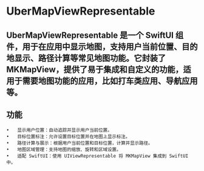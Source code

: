 # UberMapViewRepresentable

## UberMapViewRepresentable 是一个 SwiftUI 组件，用于在应用中显示地图，支持用户当前位置、目的地显示、路径计算等常见地图功能。它封装了 MKMapView，提供了易于集成和自定义的功能，适用于需要地图功能的应用，比如打车类应用、导航应用等。

## 功能

	•	显示用户位置：自动追踪并显示用户当前位置。
	•	目标位置标注：允许设置目标位置并在地图上显示标注。
	•	路径计算与展示：根据用户当前位置和目标位置，计算并显示路径。
	•	地图区域管理：支持地图的缩放、旋转和区域设置。
	•	适配 SwiftUI：使用 UIViewRepresentable 将 MKMapView 集成到 SwiftUI 中。
